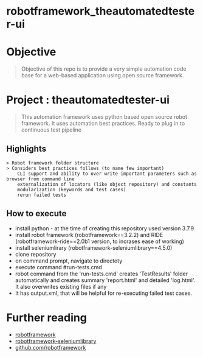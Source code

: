# robotframework_theautomatedtester-ui

# Objective
> Objective of this repo is to provide a very simple automation code base for a web-based application using open source framework.

# Project : theautomatedtester-ui
> This automation framework uses python based open source robot framework. It uses automation best practices. Ready to plug in to continuous test pipeline

## Highlights
```
> Robot framework folder structure
> Considers best practices follows (to name few important) 
	CLI support and ability to over write important parameters such as browser from command line
	externalization of locators (like object repository) and constants
	modularization (keywords and test cases)
	rerun failed tests
```

## How to execute
- install python - at the time of creating this repository used version 3.7.9
- install robot framework (robotframework==3.2.2) and RIDE (robotframework-ride==2.0b1 version, to incrases ease of working)
- install seleniumlirary (robotframework-seleniumlibrary==4.5.0)
- clone repository
- on command prompt, navigate to directoty
- execute command #run-tests.cmd
- robot command from the 'run-tests.cmd' creates 'TestResults' folder automatically and creates summary 'report.html' and detailed 'log.html'. It also overwrites existing files if any
- It has output.xml, that will be helpful for re-executing failed test cases.

# Further reading
- [robotframework](https://robotframework.org/)
- [robotframework-seleniumlibrary](https://robotframework.org/SeleniumLibrary/)
- [github.com/robotframework](https://github.com/robotframework/robotframework)
